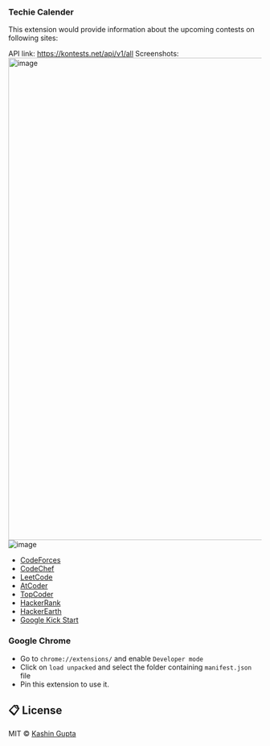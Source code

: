 ### Techie Calender
This extension would provide information about the upcoming contests on following sites: 

API link: https://kontests.net/api/v1/all
Screenshots:
<img width="959" alt="image" src="https://user-images.githubusercontent.com/87571541/208165402-a5e2865e-05a4-40e8-b790-03b9d70f6923.png">
![image](https://user-images.githubusercontent.com/87571541/208165493-7eb28983-637e-4087-af53-eaf7d69c321e.png)

<ul>
<li> <a href="https://CodeForces.com" >CodeForces</a></li> 
<li> <a href="https://CodeChef.com" >CodeChef</a></li> 
<li> <a href="https://LeetCode.com" >LeetCode</a></li> 
<li> <a href="https://AtCoder.com" >AtCoder</a></li> 
<li> <a href="https://TopCoder.com" >TopCoder</a></li> 
<li> <a href="https://HackerRank.com" >HackerRank</a></li> 
<li> <a href="https://HackerEarth.com" >HackerEarth</a></li> 
<li> <a href="https://codingcompetitions.withgoogle.com/kickstart/">Google Kick Start</a></li> 
</ul>

### Google Chrome
* Go to `chrome://extensions/` and enable `Developer mode`
* Click on `load unpacked` and select the folder containing `manifest.json` file
* Pin this extension to use it.

## :clipboard: License
MIT © <a href = "https://www.linkedin.com/in/kashin-gupta-3252a51a1/" target="_blank">Kashin Gupta</a>
